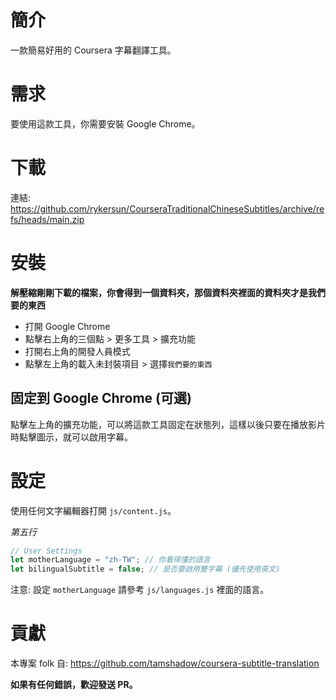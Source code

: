 # 簡介

一款簡易好用的 Coursera 字幕翻譯工具。

# 需求

要使用這款工具，你需要安裝 Google Chrome。

# 下載

連結: https://github.com/rykersun/CourseraTraditionalChineseSubtitles/archive/refs/heads/main.zip

# 安裝

**解壓縮剛剛下載的檔案，你會得到一個資料夾，那個資料夾裡面的資料夾才是我們要的東西**

-   打開 Google Chrome
-   點擊右上角的三個點 > 更多工具 > 擴充功能
-   打開右上角的開發人員模式
-   點擊左上角的載入未封裝項目 > 選擇`我們要的東西`

## 固定到 Google Chrome (可選)

點擊左上角的擴充功能，可以將這款工具固定在狀態列，這樣以後只要在播放影片時點擊圖示，就可以啟用字幕。

# 設定

使用任何文字編輯器打開 `js/content.js`。

_第五行_

```js
// User Settings
let motherLanguage = "zh-TW"; // 你看得懂的語言
let bilingualSubtitle = false; // 是否要啟用雙字幕 (優先使用英文)
```

注意: 設定 `motherLanguage` 請參考 `js/languages.js` 裡面的語言。

# 貢獻

本專案 folk 自: https://github.com/tamshadow/coursera-subtitle-translation

**如果有任何錯誤，歡迎發送 PR。**
